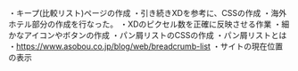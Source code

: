 ・キープ(比較リスト)ページの作成
    ・引き続きXDを参考に、CSSの作成
    ・海外ホテル部分の作成を行なった。
        ・XDのピクセル数を正確に反映させる作業
    ・細かなアイコンやボタンの作成
・パン屑リストのCSSの作成
    ・パン屑リストとは
        ・https://www.asobou.co.jp/blog/web/breadcrumb-list
        ・サイトの現在位置の表示
